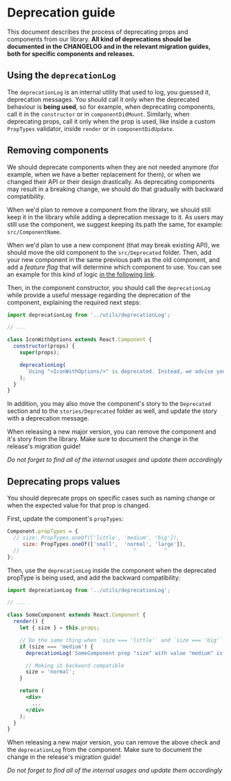 # Deprecation guide

This document describes the process of deprecating props and components from our library. **All kind
of deprecations should be documented in the CHANGELOG and in the relevant migration guides, both for
specific components and releases.**

## Using the `deprecationLog`

The `deprecationLog` is an internal utility that used to log, you guessed it, deprecation messages.
You should call it only when the deprecated behaviour is **being used**, so for example, when
deprecating components, call it in the `constructor` or in `componentDidMount`. Similarly, when
deprecating props, call it only when the prop is used, like inside a custom `PropTypes` validator,
inside `render` or in `componentDidUpdate`.

## Removing components

We should deprecate components when they are not needed anymore (for example, when we have a better
replacement for them), or when we changed their API or their design drastically. As deprecating
components may result in a breaking change, we should do that gradually with backward compatibility.

When we'd plan to remove a component from the library, we should still keep it in the library while
adding a deprecation message to it. As users may still use the component, we suggest keeping its
path the same, for example: `src/ComponentName`.

When we'd plan to use a new component (that may break existing API), we should move the old
component to the `src/Deprecated` folder. Then, add your new component in the same previous path as
the old component, and add a _feature flag_ that will determine which component to use. You can see
an example for this kind of logic [in the following
link](https://github.com/wix/wix-style-react/blob/cc58ef88aff66efc5278ffc5adff115ca7264650/src/Button/index.js).

Then, in the component constructor, you should call the `deprecationLog` while provide a useful
message regarding the deprecation of the component, explaining the required next steps:

```jsx
import deprecationLog from '../utils/deprecationLog';

// ...

class IconWithOptions extends React.Component {
  constructor(props) {
    super(props);

    deprecationLog(
      `Using "<IconWithOptions/>" is deprecated. Instead, we advise you to use the newer "<DropdownBase/>" component. Please refer to it's documentation.`,
    );
  }
}
```

In addition, you may also move the component's story to the `Deprecated` section and to the
`stories/Deprecated` folder as well, and update the story with a deprecation message.

When releasing a new major version, you can remove the component and it's story from the library.
Make sure to document the change in the release's migration guide!

*Do not forget to find all of the internal usages and update them accordingly*

## Deprecating props values

You should deprecate props on specific cases such as naming change or when the expected value for
that prop is changed.

First, update the component's `propTypes`:

```js
Component.propTypes = {
  // size: PropTypes.oneOf(['little', 'medium', 'big']),
     size: PropTypes.oneOf(['small',  'normal', 'large']),
  //                           ^         ^         ^
};
```

Then, use the `deprecationLog` inside the component when the deprecated propType is being used, and
add the backward compatibility:

```jsx
import deprecationLog from '../utils/deprecationLog';

// ...

class SomeComponent extends React.Component {
  render() {
    let { size } = this.props;

    // Do the same thing when `size === 'little'` and `size === 'big'`
    if (size === 'medium') {
      deprecationLog('SomeComponent prop "size" with value "medium" is deprecated and will be removed in next major release, please use "normal" size instead');

      // Making it backward compatible
      size = 'normal';
    }

    return (
      <div>
        ...
      </div>
    );
  }
}
```

When releasing a new major version, you can remove the above check and the `deprecationLog` from the
component. Make sure to document the change in the release's migration guide!

*Do not forget to find all of the internal usages and update them accordingly*
